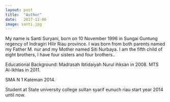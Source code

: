 ```yaml
---
layout: post
title:  "Author"
date:   2017-12-06
image: santi.jpg
---
```


<p class="intro"><span class="dropcap"></span>My name is Santi Suryani, born on 10 November 1996 in Sungai Guntung regency of Indragiri Hilir Riau province. I was born from both parents named my Father M. nur and my Mother named Siti Nurbaya. I am the fifth child of eight brothers, I have four sisters and four brothers..</p>

Educational Background:
Madrasah Ibtidaiyah Nurul ihksan in 2008.
MTS Al-Ikhlas in 2011.

SMA N 1 Kateman 2014.

Student at State university college sultan syarif eunuch riau start year 2014 until now.

<img src="{{ '/assets/img/IMG-20171108-WA0047.jpg' | prepend: site.baseurl }}" alt=""> 

